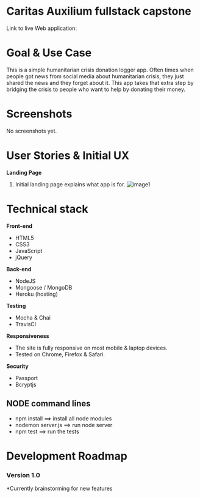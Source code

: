 # Caritas Auxilium fullstack capstone

Link to live Web application:

# Goal & Use Case

This is a simple humanitarian crisis donation logger app. Often times when people got news from social media about humanitarian crisis, they just shared the news and they forget about it. This app takes that extra step by bridging the crisis to people who want to help by donating their money.

# Screenshots

No screenshots yet.

# User Stories & Initial UX

**Landing Page**

1. Initial landing page explains what app is for.
   ![image1]()

# Technical stack

**Front-end**

- HTML5
- CSS3
- JavaScript
- jQuery

**Back-end**

- NodeJS
- Mongoose / MongoDB
- Heroku (hosting)

**Testing**

- Mocha & Chai
- TravisCI

**Responsiveness**

- The site is fully responsive on most mobile & laptop devices.
- Tested on Chrome, Firefox & Safari.

**Security**

- Passport
- Bcryptjs

## NODE command lines

- npm install ==> install all node modules
- nodemon server.js ==> run node server
- npm test ==> run the tests

# Development Roadmap

### Version 1.0

\*Currently brainstorming for new features
